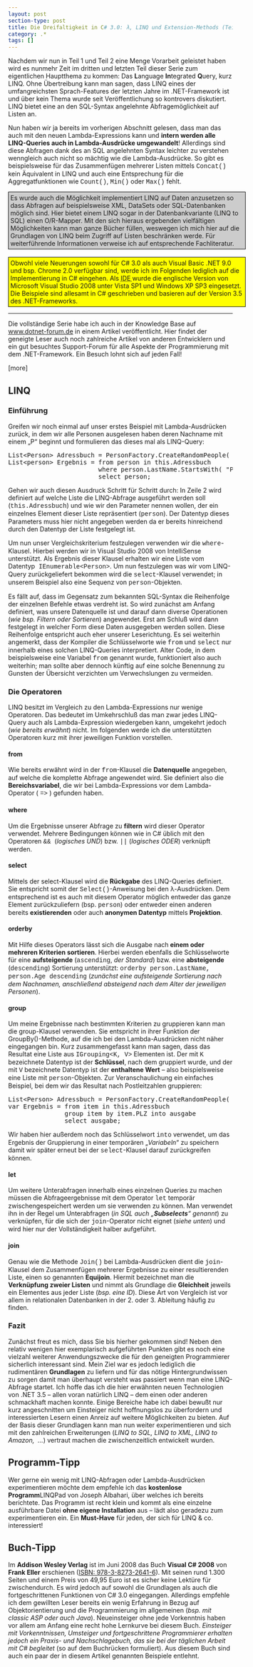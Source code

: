 ```yaml
---
layout: post
section-type: post
title: Die Dreifaltigkeit in C# 3.0: λ, LINQ und Extension-Methods (Teil 3/3)
category: .*
tags: []
---
```

<p>Nachdem wir nun in Teil 1 und Teil 2 eine Menge Vorarbeit geleistet haben wird es nunmehr Zeit im dritten und letzten Teil dieser Serie zum eigentlichen Hauptthema zu kommen: Das <strong>L</strong>anguage <strong>In</strong>tegrated <strong>Q</strong>uery, kurz LINQ. Ohne Übertreibung kann man sagen, dass LINQ eines der umfangreichsten Sprach-Features der letzten Jahre im .NET-Framework ist und über kein Thema wurde seit Veröffentlichung so kontrovers diskutiert. LINQ bietet eine an den SQL-Syntax angelehnte Abfragemöglichkeit auf Listen an.</p>  <p>Nun haben wir ja bereits im vorherigen Abschnitt gelesen, dass man das auch mit den neuen Lambda-Expressions kann und <strong>intern werden alle LINQ-Queries auch in Lambda-Ausdrücke umgewandelt</strong>! Allerdings sind diese Abfragen dank des an SQL angelehnten Syntax leichter zu verstehen wenngleich auch nicht so mächtig wie die Lambda-Ausdrücke. So gibt es beispielsweise für das Zusammenfügen mehrerer Listen mittels <span style="font-family: courier new">Concat()</span> kein Äquivalent in LINQ und auch eine Entsprechung für die Aggregatfunktionen wie <span style="font-family: courier new">Count()</span>, <span style="font-family: courier new">Min()</span> oder <span style="font-family: courier new">Max()</span> fehlt.</p>  <div style="border-right: #000000 1px solid; padding-right: 4px; border-top: #000000 1px solid; padding-left: 4px; padding-bottom: 4px; border-left: #000000 1px solid; width: 523px; padding-top: 4px; border-bottom: #000000 1px solid; background-color: #cccccc">Es wurde auch die Möglichkeit implementiert LINQ auf Daten anzusetzen so dass Abfragen auf beispielsweise XML, DataSets oder SQL-Datenbanken möglich sind. Hier bietet einem LINQ sogar in der Datenbankvariante (LINQ to SQL) einen O/R-Mapper. Mit den sich hieraus ergebenden vielfältigen Möglichkeiten kann man ganze Bücher füllen, weswegen ich mich hier auf die Grundlagen von LINQ beim Zugriff auf Listen beschränken werde. Für weiterführende Informationen verweise ich auf entsprechende Fachliteratur.</div>  <br />  <div style="border-right: #000000 1px solid; padding-right: 4px; border-top: #000000 1px solid; padding-left: 4px; padding-bottom: 4px; vertical-align: top; border-left: #000000 1px solid; width: 523px; padding-top: 4px; border-bottom: #000000 1px solid; background-color: yellow">Obwohl viele Neuerungen sowohl für C# 3.0 als auch Visual Basic .NET 9.0 und bsp. Chrome 2.0 verfügbar sind, werde ich im Folgenden lediglich auf die Implementierung in C# eingehen. Als <acronym title="Integrated Development Environment">IDE </acronym>wurde die englische Version von Microsoft Visual Studio 2008 unter Vista SP1 und Windows XP SP3 eingesetzt. Die Beispiele sind allesamt in C# geschrieben und basieren auf der Version 3.5 des .NET-Frameworks.</div>  <hr />  <p>Die vollständige Serie habe ich auch in der Knowledge Base auf <a href="http://dotnet-forum.de/KnowledgeBase/articles/2008/07/29/317-grundlagen-zu-linq-lambda-expressions-und-extension-methods.aspx" target="_blank">www.dotnet-forum.de</a> in einem Artikel veröffentlicht. Hier findet der geneigte Leser auch noch zahlreiche Artikel von anderen Entwicklern und ein gut besuchtes Support-Forum für alle Aspekte der Programmierung mit dem .NET-Framework. Ein Besuch lohnt sich auf jeden Fall!</p>  <p>[more]</p>  <h2>LINQ</h2>  <h3>Einführung</h3>  <p>Greifen wir noch einmal auf unser erstes Beispiel mit Lambda-Ausdrücken zurück, in dem wir alle Personen ausgelesen haben deren Nachname mit einem „P“ beginnt und formulieren das dieses mal als LINQ-Query: </p>  <div class="wlWriterSmartContent" id="scid:812469c5-0cb0-4c63-8c15-c81123a09de7:9ff70652-b5f5-4837-a098-e9301cf37dea" style="padding-right: 0px; display: inline; padding-left: 0px; float: none; padding-bottom: 0px; margin: 0px; padding-top: 0px"><pre name="code" class="c#:nocontrols">List&lt;Person&gt; Adressbuch = PersonFactory.CreateRandomPeople( 100 );
List&lt;person&gt; Ergebnis = from person in this.Adressbuch
                        where person.LastName.StartsWith( "P" )
                        select person;</pre></div>

<p>Gehen wir auch diesen Ausdruck Schritt für Schritt durch: In Zeile 2 wird definiert auf welche Liste die LINQ-Abfrage ausgeführt werden soll (<font face="Courier New">this.Adressbuch</font>) und wie wir den Parameter nennen wollen, der ein einzelnes Element dieser Liste repräsentiert (<font face="Courier New">person</font>). Der Datentyp dieses Parameters muss hier nicht angegeben werden da er bereits hinreichend durch den Datentyp der Liste festgelegt ist.</p>

<p>Um nun unser Vergleichskriterium festzulegen verwenden wir die <font face="Courier New">where</font>-Klausel. Hierbei werden wir in Visual Studio 2008 von IntelliSense unterstützt. Als Ergebnis dieser Klausel erhalten wir eine Liste vom Datentyp<font face="Courier New"> IEnumerable&lt;Person&gt;</font>. Um nun festzulegen was wir vom LINQ-Query zurückgeliefert bekommen wird die <font face="Courier New">select</font>-Klausel verwendet; in unserem Beispiel also eine Sequenz von <font face="Courier New">person</font>-Objekten.</p>

<p>Es fällt auf, dass im Gegensatz zum bekannten SQL-Syntax die Reihenfolge der einzelnen Befehle etwas verdreht ist. So wird zunächst am Anfang definiert, was unsere Datenquelle ist und darauf dann diverse Operationen (<em>wie bsp. Filtern oder Sortieren</em>) angewendet. Erst am Schluß wird dann festgelegt in welcher Form diese Daten ausgegeben werden sollen. Diese Reihenfolge entspricht auch eher unserer Leserichtung. Es sei weiterhin angemerkt, dass der Kompiler die Schlüsselworte wie <font face="Courier New">from</font> und <font face="Courier New">select</font> nur innerhalb eines solchen LINQ-Queries interpretiert. Alter Code, in dem beispielsweise eine Variabel <font face="Courier New">from</font> genannt wurde, funktioniert also auch weiterhin; man sollte aber dennoch künftig auf eine solche Benennung zu Gunsten der Übersicht verzichten um Verwechslungen zu vermeiden.</p>

<h3>Die Operatoren</h3>

<p>LINQ besitzt im Vergleich zu den Lambda-Expressions nur wenige Operatoren. Das bedeutet im Umkehrschluß das man zwar jedes LINQ-Query auch als Lambda-Expression wiedergeben kann, umgekehrt jedoch (<em>wie bereits erwähnt</em>) nicht. Im folgenden werde ich die unterstützten Operatoren kurz mit ihrer jeweiligen Funktion vorstellen.</p>

<h4>from</h4>

<p>Wie bereits erwähnt wird in der <font face="Courier New">from</font>-Klausel die <strong>Datenquelle</strong> angegeben, auf welche die komplette Abfrage angewendet wird. Sie definiert also die <strong>Bereichsvariabel</strong>, die wir bei Lambda-Expressions vor dem Lambda-Operator ( <font face="Courier New">=&gt;</font> ) gefunden haben.</p>

<h4>where</h4>

<p>Um die Ergebnisse unserer Abfrage zu <strong>filtern</strong> wird dieser Operator verwendet. Mehrere Bedingungen können wie in C# üblich mit den Operatoren <font face="Courier New">&amp;&amp; </font>(<em>logisches UND</em>) bzw. <font face="Courier New">||</font> (<em>logisches ODER</em>) verknüpft werden.</p>

<h4>select</h4>

<p>Mittels der select-Klausel wird die <strong>Rückgabe</strong> des LINQ-Queries definiert. Sie entspricht somit der <font face="Courier New">Select()</font>-Anweisung bei den λ-Ausdrücken. Dem entsprechend ist es auch mit diesem Operator möglich entweder das ganze Element zurückzuliefern (bsp. <font face="Courier New">person</font>) oder entweder einen anderen bereits <strong>existierenden</strong> oder auch <strong>anonymen Datentyp</strong> mittels <strong>Projektion</strong>.</p>

<h4>orderby</h4>

<p>Mit Hilfe dieses Operators lässt sich die Ausgabe nach<strong> einem oder mehreren Kriterien sortieren</strong>. Hierbei werden ebenfalls die Schlüsselworte für eine <strong>aufsteigende</strong> (<font face="Courier New">ascending</font>, <em>der Standard</em>) bzw. eine <strong>absteigende</strong> (<font face="Courier New">descending</font>) Sortierung unterstützt: <font face="Courier New">orderby person.LastName, person.Age descending</font> (<em>zunächst eine aufsteigende Sortierung nach dem Nachnamen, anschließend absteigend nach dem Alter der jeweiligen Personen</em>).</p>

<h4>group</h4>

<p>Um meine Ergebnisse nach bestimmten Kriterien zu gruppieren kann man die group-Klausel verwenden. Sie entspricht in ihrer Funktion der GroupBy()-Methode, auf die ich bei den Lambda-Ausdrücken nicht näher eingegangen bin. Kurz zusammengefasst kann man sagen, dass das Resultat eine Liste aus <font face="Courier New">IGrouping&lt;K, V&gt;</font> Elementen ist. Der mit <font face="Courier New">K </font>bezeichnete Datentyp ist der <strong>Schlüssel</strong>, nach dem gruppiert wurde, und der mit <font face="Courier New">V</font> bezeichnete Datentyp ist der <strong>enthaltene Wert</strong> – also beispielsweise eine Liste mit <font face="Courier New">person</font>-Objekten. Zur Veranschaulichung ein einfaches Beispiel, bei dem wir das Resultat nach Postleitzahlen gruppieren: </p>

<div class="wlWriterSmartContent" id="scid:812469c5-0cb0-4c63-8c15-c81123a09de7:cde7ea07-de27-401a-985d-3f3ab730c7bf" style="padding-right: 0px; display: inline; padding-left: 0px; float: none; padding-bottom: 0px; margin: 0px; padding-top: 0px"><pre name="code" class="c#:nocontrols">List&lt;Person&gt; Adressbuch = PersonFactory.CreateRandomPeople( 100 );
var Ergebnis = from item in this.Adressbuch
               group item by item.PLZ into ausgabe
               select ausgabe;</pre></div>

<p>Wir haben hier außerdem noch das Schlüsselwort <font face="Courier New">into</font> verwendet, um das Ergebnis der Gruppierung in einer temporären „<em>Variabeln</em>“ zu speichern damit wir später erneut bei der <font face="Courier New">select</font>-Klausel darauf zurückgreifen können.</p>

<h4>let</h4>

<p>Um weitere Unterabfragen innerhalb eines einzelnen Queries zu machen müssen die Abfrageergebnisse mit dem Operator <font face="Courier New">let</font> temporär zwischengespeichert werden um sie verwenden zu können. Man verwendet ihn in der Regel um Unterabfragen (<em>in SQL auch „<strong>Subselects</strong>“ genannt</em>) zu verknüpfen, für die sich der <font face="Courier New">join</font>-Operator nicht eignet (<em>siehe unten</em>) und wird hier nur der Vollständigkeit halber aufgeführt.</p>

<h4>join</h4>

<p>Genau wie die Methode <font face="Courier New">Join()</font> bei Lambda-Ausdrücken dient die <font face="Courier New">join</font>-Klausel dem Zusammenfügen mehrerer Ergebnisse zu einer resultierenden Liste, einen so genannten <strong>Equijoin</strong>. Hiermit bezeichnet man die <strong>Verknüpfung zweier Listen</strong> und nimmt als Grundlage die <strong>Gleichheit</strong> jeweils ein Elementes aus jeder Liste (<em>bsp. eine ID</em>). Diese Art von Vergleich ist vor allem in relationalen Datenbanken in der 2. oder 3. Ableitung häufig zu finden.</p>

<h3>Fazit </h3>

<p>Zunächst freut es mich, dass Sie bis hierher gekommen sind! Neben den relativ wenigen hier exemplarisch aufgeführten Punkten gibt es noch eine vielzahl weiterer Anwendungszwecke die für den geneigten Programmierer sicherlich interessant sind. Mein Ziel war es jedoch lediglich die rudimentären <strong>Grundlagen</strong> zu liefern und für das nötige Hintergrundwissen zu sorgen damit man überhaupt versteht was passiert wenn man eine LINQ-Abfrage startet. Ich hoffe das ich die hier erwähnten neuen Technologien von .NET 3.5 – allen voran natürlich LINQ – dem einen oder anderen schmackhaft machen konnte. Einige Bereiche habe ich dabei bewußt nur kurz angeschnitten um Einsteiger nicht hoffnungslos zu überfordern und interessierten Lesern einen Anreiz auf weitere Möglichkeiten zu bieten. Auf der Basis dieser Grundlagen kann man nun weiter experimentieren und sich mit den zahlreichen Erweiterungen (<em>LINQ to SQL, LINQ to XML, LINQ to Amazon,&#160; …</em>) vertraut machen die zwischenzeitlich entwickelt wurden.</p>

<h2>Programm-Tipp</h2>

<p>Wer gerne ein wenig mit LINQ-Abfragen oder Lambda-Ausdrücken experimentieren möchte dem empfehle ich das <strong>kostenlose Programm</strong>LINQPad von Joseph Albahari, über welches ich bereits berichtete. Das Programm ist recht klein und kommt als eine einzelne ausführbare Datei <strong>ohne eigene Installation</strong> aus – lädt also geradezu zum experimentieren ein. Ein <strong>Must-Have</strong> für jeden, der sich für LINQ &amp; co. interessiert!</p>

<h2>Buch-Tipp</h2>

<p>Im <strong>Addison Wesley Verlag</strong> ist im Juni 2008 das Buch <strong>Visual C# 2008</strong> von <strong>Frank Eller</strong> erschienen (<a href="http://www.addison-wesley.de/main/main.asp?page=aktionen/bookdetails&amp;ProductID=163410" target="_blank">ISBN: 978-3-8273-2641-6</a>). Mit seinen rund 1.300 Seiten und einem Preis von 49,95 Euro ist es sicher keine Lektüre für zwischendurch. Es wird jedoch auf sowohl die Grundlagen als auch die fortgeschrittenen Funktionen von C# 3.0 eingegangen. Allerdings empfehle ich dem gewillten Leser bereits ein wenig Erfahrung in Bezug auf Objektorientierung und die Programmierung im allgemeinen (<em>bsp. mit classic ASP oder auch Java</em>). Neueinsteiger ohne jede Vorkenntnis haben vor allem am Anfang eine recht hohe Lernkurve bei diesem Buch. <em>Einsteiger mit Vorkenntnissen, Umsteiger und fortgeschrittene Programmierer erhalten jedoch ein Praxis- und Nachschlagebuch, das sie bei der täglichen Arbeit mit C# begleitet </em>(so auf dem Buchrücken formuliert). Aus diesem Buch sind auch ein paar der in diesem Artikel genannten Beispiele entlehnt.</p>
